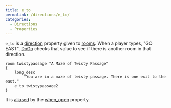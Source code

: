 ```yaml
---
title: e_to
permalink: /directions/e_to/
categories: 
  - Directions
  - Properties
---
```


`e_to` is a [direction](/classes/direction/) property given to
[rooms](/basics/rooms/). When a player types, "GO EAST",
[DoGo](/verb-routines/dogo/) checks that value to see if there is another
room in that direction.

    room twistypassage "A Maze of Twisty Passage"
    {
        long_desc
            "You are in a maze of twisty passage. There is one exit to the east."
        e_to twistypassage2
    }

It is [aliased](/basics/alias/) by the
[when_open](/properties/descriptions/) property.
